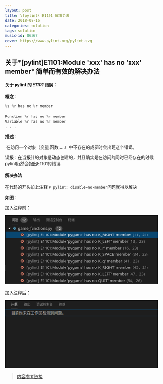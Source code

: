 ```yaml
---
layout: post
title: \[pylint\]E1101 解决办法
date: 2018-08-16
categories: solution
tags: solution
music-id: 86367
cover: https://www.pylint.org/pylint.svg
---
```


## 关于*[pylint]E1101:Module 'xxx' has no 'xxx' member* 简单而有效的解决办法

#### 关于 pylint 的 *E1101* 错误：

**概念：**

```python
%s %r has no %r member

Function %r has no %r member
Variable %r has no %r member
. . .
```

**描述：**

​	在访问一个对象（变量,函数,....）中不存在的成员时会出现这个错误。

​	误报：在当报错的对象是动态创建的，并且确实是在访问的同时已经存在的时候pylint仍然会报出E1101的错误

#### 解决办法

在代码的开头加上注释 `# pylint: disable=no-member`问题就得以解决

**如图：**

加入注释前：

![加入注释前](https://raw.githubusercontent.com/TIG-KI/Test/master/%E6%B7%B1%E5%BA%A6%E6%88%AA%E5%9B%BE_%E9%80%89%E6%8B%A9%E5%8C%BA%E5%9F%9F_20180816144643.png)

加入注释后：

![加入注释后](https://raw.githubusercontent.com/TIG-KI/Test/master/%E6%B7%B1%E5%BA%A6%E6%88%AA%E5%9B%BE_%E9%80%89%E6%8B%A9%E5%8C%BA%E5%9F%9F_20180816144954.png)

> [内容参考链接]("http://pylint-messages.wikidot.com/messages:e1101")
>

